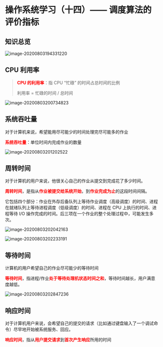 # 操作系统学习（十四）—— 调度算法的评价指标

## 知识总览

![image-20200803194331220](F:\笔记\操作系统\assets\操作系统学习（十四）.png)

## CPU 利用率

> <font color="red">**CPU 的利用率**</font>：指 CPU “忙碌” 的时间占总时间的比例
>
> 利用率 = 忙碌的时间 / 总时间

![image-20200803200734823](F:\笔记\操作系统\assets\操作系统学习（十四）-2.png)

## 系统吞吐量

对于计算机来说，希望能用尽可能少的时间处理完尽可能多的作业

<font color="red">**系统吞吐量**</font>：单位时间内完成作业的数量

![image-20200803201202522](F:\笔记\操作系统\assets\操作系统学习（十四）-3.png)

## 周转时间

对于计算机的用户来说，他很关心自己的作业从提交到完成花了多少时间。

<font color="red">**周转时间**</font>，是指从<font color="red">**作业被提交给系统开始**</font>，到<font color="red">**作业完成为止**</font>的这段时间间隔。

它包括四个部分：作业在外存后备队列上等待作业调度（高级调度）的时间、进程在就绪队列上等待进程调度（低级调度）的时间、进程在 CPU 上执行的时间、进程等待 I/O 操作完成的时间。后三项在一个作业的整个处理过程中，可能发生多次。

![image-20200803202042163](F:\笔记\操作系统\assets\操作系统学习（十四）-4.png)

![image-20200803202233191](F:\笔记\操作系统\assets\操作系统学习（十四）-5.png)

## 等待时间

计算机的用户希望自己的作业尽可能少的等待时间

<font color="red">**等待时间**</font>，指进程/作业<font color="red">**处于等待处理机状态时间之和**</font>，等待时间越长，用户满意度越低。

![image-20200803202847236](F:\笔记\操作系统\assets\操作系统学习（十四）-6.png)

## 响应时间

对于计算机用户来说，会希望自己的提交的请求（比如通过键盘输入了一个调试命令）尽早地开始被系统服务、回应。

<font color="red">**响应时间**</font>，指从<font color="red">**用户提交请求**</font>到<font color="red">**首次产生响应**</font>所用的时间